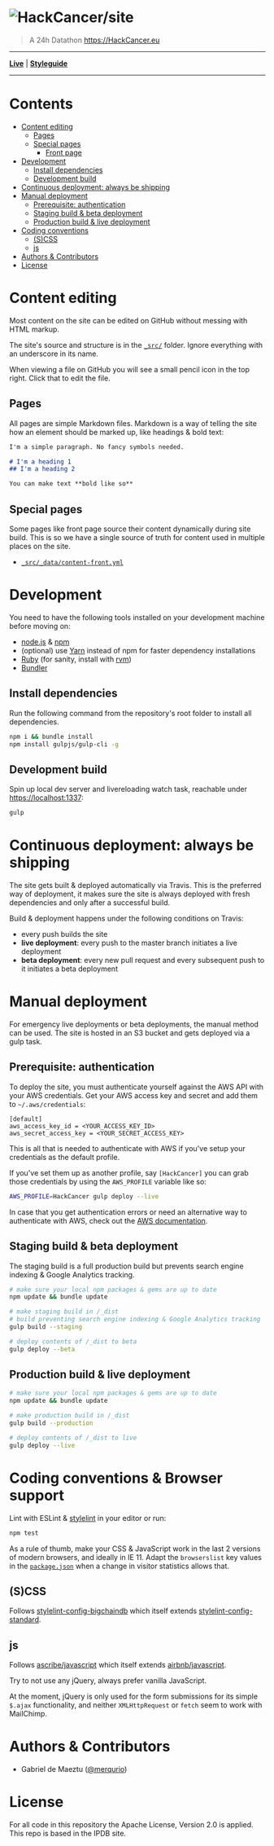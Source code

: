 # ![HackCancer/site](_src/_assets/img/share-image.png)

> A 24h Datathon 
> https://HackCancer.eu

---

[**Live**](https://HackCancer.eu) | [**Styleguide**](https://HackCancer.eu/styleguide/)

---

# Contents

- [Content editing](#content-editing)
  - [Pages](#pages)
  - [Special pages](#special-pages)
    - [Front page](#front-page)
- [Development](#development)
  - [Install dependencies](#install-dependencies)
  - [Development build](#development-build)
- [Continuous deployment: always be shipping](#continuous-deployment-always-be-shipping)
- [Manual deployment](#manual-deployment)
  - [Prerequisite: authentication](#prerequisite-authentication)
  - [Staging build & beta deployment](#staging-build--beta-deployment)
  - [Production build & live deployment](#production-build--live-deployment)
- [Coding conventions](#coding-conventions--browser-support)
  - [(S)CSS](#scss)
  - [js](#js)
- [Authors & Contributors](#authors--contributors)
- [License](#license)

# Content editing

Most content on the site can be edited on GitHub without messing with HTML markup.

The site's source and structure is in the [`_src/`](_src) folder. Ignore everything with an underscore in its name.

When viewing a file on GitHub you will see a small pencil icon in the top right. Click that to edit the file.

## Pages

All pages are simple Markdown files. Markdown is a way of telling the site how an element should be marked up, like headings & bold text:

```markdown
I'm a simple paragraph. No fancy symbols needed.

# I'm a heading 1
## I'm a heading 2

You can make text **bold like so**
```

## Special pages

Some pages like front page source their content dynamically during site build. This is so we have a single source of truth for content used in multiple places on the site.

- [`_src/_data/content-front.yml`](_src/_data/content-front.yml)


# Development

You need to have the following tools installed on your development machine before moving on:

- [node.js](http://nodejs.org/) & [npm](https://npmjs.org/)
- (optional) use [Yarn](https://yarnpkg.com) instead of npm for faster dependency installations
- [Ruby](https://www.ruby-lang.org) (for sanity, install with [rvm](https://rvm.io/))
- [Bundler](http://bundler.io/)

## Install dependencies

Run the following command from the repository's root folder to install all dependencies.

```bash
npm i && bundle install
npm install gulpjs/gulp-cli -g
```

## Development build

Spin up local dev server and livereloading watch task, reachable under [https://localhost:1337](https://localhost:1337):

```bash
gulp
```

# Continuous deployment: always be shipping

The site gets built & deployed automatically via Travis. This is the preferred way of deployment, it makes sure the site is always deployed with fresh dependencies and only after a successful build.

Build & deployment happens under the following conditions on Travis:

- every push builds the site
- **live deployment**: every push to the master branch initiates a live deployment
- **beta deployment**: every new pull request and every subsequent push to it initiates a beta deployment

# Manual deployment

For emergency live deployments or beta deployments, the manual method can be used. The site is hosted in an S3 bucket and gets deployed via a gulp task.

## Prerequisite: authentication

To deploy the site, you must authenticate yourself against the AWS API with your AWS credentials. Get your AWS access key and secret and add them to `~/.aws/credentials`:

```
[default]
aws_access_key_id = <YOUR_ACCESS_KEY_ID>
aws_secret_access_key = <YOUR_SECRET_ACCESS_KEY>
```

This is all that is needed to authenticate with AWS if you've setup your credentials as the default profile.

If you've set them up as another profile, say `[HackCancer]` you can grab those credentials by using the `AWS_PROFILE` variable like so:

```bash
AWS_PROFILE=HackCancer gulp deploy --live
```

In case that you get authentication errors or need an alternative way to authenticate with AWS, check out the [AWS documentation](http://docs.aws.amazon.com/AWSJavaScriptSDK/guide/node-configuring.html).

## Staging build & beta deployment

The staging build is a full production build but prevents search engine indexing & Google Analytics tracking.

```bash
# make sure your local npm packages & gems are up to date
npm update && bundle update

# make staging build in /_dist
# build preventing search engine indexing & Google Analytics tracking
gulp build --staging

# deploy contents of /_dist to beta
gulp deploy --beta
```

## Production build & live deployment

```bash
# make sure your local npm packages & gems are up to date
npm update && bundle update

# make production build in /_dist
gulp build --production

# deploy contents of /_dist to live
gulp deploy --live
```

# Coding conventions & Browser support

Lint with ESLint & [stylelint](https://stylelint.io) in your editor or run:

```bash
npm test
```

As a rule of thumb, make your CSS & JavaScript work in the last 2 versions of modern browsers, and ideally in IE 11. Adapt the `browserslist` key values in the [`package.json`](package.json) when a change in visitor statistics allows that.

## (S)CSS

Follows [stylelint-config-bigchaindb](https://github.com/bigchaindb/stylelint-config-bigchaindb) which itself extends [stylelint-config-standard](https://github.com/stylelint/stylelint-config-standard).

## js

Follows [ascribe/javascript](https://github.com/ascribe/javascript) which itself extends [airbnb/javascript](https://github.com/airbnb/javascript).

Try to not use any jQuery, always prefer vanilla JavaScript.

At the moment, jQuery is only used for the form submissions for its simple `$.ajax` functionality, and neither `XMLHttpRequest` or `fetch` seem to work with MailChimp.

# Authors & Contributors

- Gabriel de Maeztu ([@merqurio](https://github.com/merqurio))

# License

For all code in this repository the Apache License, Version 2.0 is applied.
This repo is based in the IPDB site.
